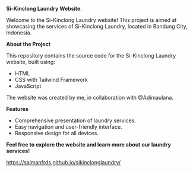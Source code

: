 **Si-Kinclong Laundry Website**.

Welcome to the Si-Kinclong Laundry website! This project is aimed at showcasing the services of Si-Kinclong Laundry, located in Bandung City, Indonesia.

**About the Project**

This repository contains the source code for the Si-Kinclong Laundry website, built using:
- HTML
- CSS with Tailwind Framework
- JavaScript

The website was created by me, in collaboration with @Adimaulana.

**Features**
- Comprehensive presentation of laundry services.
- Easy navigation and user-friendly interface.
- Responsive design for all devices.

**Feel free to explore the website and learn more about our laundry services!**

https://salmanfrds.github.io/sikinclonglaundry/
